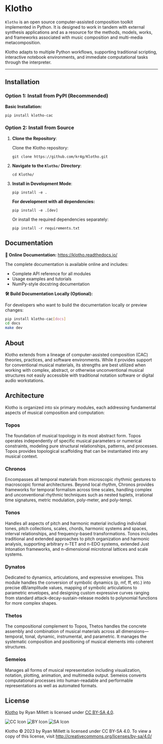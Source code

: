 # Klotho
`Klotho` is an open source computer-assisted composition toolkit implemented in Python. It is designed to work in tandem with external synthesis applications and as a resource for the methods, models, works, and frameworks associated with music composition and multi-media metacomposition.

Klotho adapts to multiple Python workflows, supporting traditional scripting, interactive notebook environments, and immediate computational tasks through the interpreter.

---

## Installation

### Option 1: Install from PyPI (Recommended)

**Basic Installation:**
```bash
pip install klotho-cac
```
<!-- 
**With Documentation Tools:**
```bash
pip install klotho-cac[docs]
```

**For Development (includes documentation tools and testing):**
```bash
pip install klotho-cac[dev]
``` -->

### Option 2: Install from Source

1. **Clone the Repository**:

   Clone the Klotho repository:
   
   ```
   git clone https://github.com/kr4g/Klotho.git
   ```

2. **Navigate to the `Klotho/` Directory**:
   
    ```
    cd Klotho/
    ```

3. **Install in Development Mode**:
    
    ```
    pip install -e .
    ```
    
    **For development with all dependencies:**
    
    ```
    pip install -e .[dev]
    ```
    
    Or install the required dependencies separately:
    
    ```
    pip install -r requirements.txt
    ```

## Documentation

**📖 Online Documentation:** <a href="https://klotho.readthedocs.io/" target="_blank">https://klotho.readthedocs.io/</a>

The complete documentation is available online and includes:
- Complete API reference for all modules
- Usage examples and tutorials  
- NumPy-style docstring documentation

**🛠️ Build Documentation Locally (Optional):**

For developers who want to build the documentation locally or preview changes:

```bash
pip install klotho-cac[docs]
cd docs
make dev
```

## About

Klotho extends from a lineage of computer-assisted composition (CAC) theories, practices, and software environments. While it provides support for conventional musical materials, its strengths are best utilized when working with complex, abstract, or otherwise unconventional musical structures not easily accessible with traditional notation software or digital audio workstations.

<!-- While drawing from the computational paradigms found in patching-based environments like [OpenMusic](https://openmusic-project.github.io/), [Bach](https://www.bachproject.net/), and [Cage](https://www.bachproject.net/cage/), Klotho diverges from the visual patching paradigm in favor of a high-level, text-based scripting syntax. As such, Klotho is closer in spirit to [OpusModus](https://opusmodus.com/), which also favors text-based scripting over visual patching, though its LISP-based proprietary language creates unnecessary barriers to entry and forecloses access to Python's diverse ecosystem—libraries like Librosa, Music21, and Pyo, as well as scientific tools that enable more analytical and data-oriented approaches to music generation—allowing Klotho to embody the underlying mathematical expressions governing musical materials from topological, algebraic, and computational perspectives. -->

## Architecture

Klotho is organized into six primary modules, each addressing fundamental aspects of musical composition and computation:

### **Topos**
The foundation of musical topology in its most abstract form. Topos operates independently of specific musical parameters or numerical constraints, modeling pure structural relationships, patterns, and processes. Topos provides topological scaffolding that can be instantiated into any musical context.

### **Chronos**
Encompasses all temporal materials from microscopic rhythmic gestures to macroscopic formal architectures. Beyond local rhythm, Chronos provides frameworks for temporal formalism across time scales, handling complex and unconventional rhythmic techniques such as nested tuplets, irrational time signatures, metric modulation, poly-meter, and poly-tempi.

### **Tonos**
Handles all aspects of pitch and harmonic material including individual tones, pitch collections, scales, chords, harmonic systems and spaces, interval relationships, and frequency-based transformations. Tonos includes traditional and extended approaches to pitch organization and harmonic analysis, supporting arbitrary n-TET and n-EDO systems, extended Just Intonation frameworks, and n-dimensional microtonal lattices and scale systems.

### **Dynatos**
Dedicated to dynamics, articulations, and expressive envelopes. This module handles the conversion of symbolic dynamics (p, mf, ff, etc.) into precise dB/amplitude values, mapping of symbolic articulations to parametric envelopes, and designing custom expressive curves ranging from standard attack-decay-sustain-release models to polynomial functions for more complex shapes.

### **Thetos**
The compositional complement to Topos, Thetos handles the concrete assembly and combination of musical materials across all dimensions—temporal, tonal, dynamic, instrumental, and parametric. It manages the systematic composition and positioning of musical elements into coherent structures.

### **Semeios**
Manages all forms of musical representation including visualization, notation, plotting, animation, and multimedia output. Semeios converts computational processes into human-readable and performable representations as well as automated formats.

## License

<a href="https://github.com/kr4g/Klotho" target="_blank">Klotho</a> by Ryan Millett is licensed under <a href="http://creativecommons.org/licenses/by-sa/4.0/?ref=chooser-v1" target="_blank">CC BY-SA 4.0</a>.

![CC Icon](https://mirrors.creativecommons.org/presskit/icons/cc.svg?ref=chooser-v1)
![BY Icon](https://mirrors.creativecommons.org/presskit/icons/by.svg?ref=chooser-v1)
![SA Icon](https://mirrors.creativecommons.org/presskit/icons/sa.svg?ref=chooser-v1)

Klotho © 2023 by Ryan Millett is licensed under CC BY-SA 4.0. To view a copy of this license, visit <a href="http://creativecommons.org/licenses/by-sa/4.0/" target="_blank">http://creativecommons.org/licenses/by-sa/4.0/</a>
